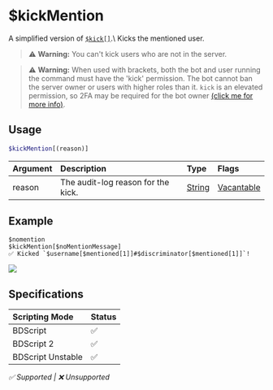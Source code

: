 # $kickMention
A simplified version of [`$kick[]`](./kick.md).\ 
Kicks the mentioned user.

> ⚠️ **Warning:** You can't kick users who are not in the server.

> ⚠️ **Warning:** When used with brackets, both the bot and user running the command must have the 'kick' permission. The bot cannot ban the server owner or users with higher roles than it. `kick` is an elevated permission, so 2FA may be required for the bot owner [(click me for more info)](/src/resources/2FA.md).

## Usage
```php
$kickMention[(reason)]
```

| Argument | Description | Type | Flags |
| :---- | :---- | :---- | :---- |
| reason | The audit-log reason for the kick. | [String](/src/resources/arguments/types.md#string) | [Vacantable](/src/resources/arguments/flags.md#vacantable)

## Example
```
$nomention
$kickMention[$noMentionMessage]
✅ Kicked `$username[$mentioned[1]]#$discriminator[$mentioned[1]]`!
```
![](https://user-images.githubusercontent.com/69215413/123518897-0f882e00-d676-11eb-9c32-4ee9bddd787d.png)

## Specifications
| Scripting Mode | Status
| :---- | :---- |
| BDScript | ✅ |
| BDScript 2 | ✅ |
| BDScript Unstable | ✅ |

*✅ Supported | ❌ Unsupported*